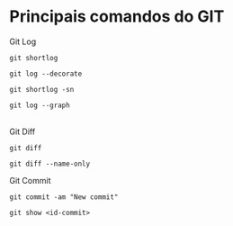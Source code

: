 # Principais comandos do GIT

Git Log

```
git shortlog
```

```
git log --decorate
```

```
git shortlog -sn
```

```
git log --graph
```
<br>
Git Diff

```
git diff
```

```
git diff --name-only
```

Git Commit

```
git commit -am "New commit"
```

```
git show <id-commit>
```
